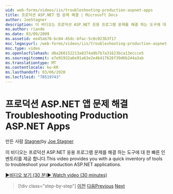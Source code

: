 ```yaml
---
uid: web-forms/videos/iis/troubleshooting-production-aspnet-apps
title: 프로덕션 ASP.NET 앱 문제 해결 | Microsoft Docs
author: JoeStagner
description: 이 비디오는 프로덕션 ASP.NET 응용 프로그램 문제를 해결 하는 도구에 대 한 빠른 인벤토리를 제공 합니다.
ms.author: riande
ms.date: 03/09/2009
ms.assetid: ee45ab78-bc04-45dc-bfac-5c0c023b3f17
msc.legacyurl: /web-forms/videos/iis/troubleshooting-production-aspnet-apps
msc.type: video
ms.openlocfilehash: d8a260152213a8374a9b7b7a31623bca13eccce5
ms.sourcegitcommit: e7e91932a6e91a63e2e46417626f39d6b244a3ab
ms.translationtype: MT
ms.contentlocale: ko-KR
ms.lasthandoff: 03/06/2020
ms.locfileid: "78519743"
---
```

# <a name="troubleshooting-production-aspnet-apps"></a><span data-ttu-id="fcbc6-103">프로덕션 ASP.NET 앱 문제 해결</span><span class="sxs-lookup"><span data-stu-id="fcbc6-103">Troubleshooting Production ASP.NET Apps</span></span>

<span data-ttu-id="fcbc6-104">만든 사람 [Stagner](https://github.com/JoeStagner)</span><span class="sxs-lookup"><span data-stu-id="fcbc6-104">by [Joe Stagner](https://github.com/JoeStagner)</span></span>

<span data-ttu-id="fcbc6-105">이 비디오는 프로덕션 ASP.NET 응용 프로그램 문제를 해결 하는 도구에 대 한 빠른 인벤토리를 제공 합니다.</span><span class="sxs-lookup"><span data-stu-id="fcbc6-105">This video provides you with a quick inventory of tools to troubleshoot your production ASP.NET applications.</span></span>

[<span data-ttu-id="fcbc6-106">&#9654;비디오 보기 (30 분)</span><span class="sxs-lookup"><span data-stu-id="fcbc6-106">&#9654; Watch video (30 minutes)</span></span>](https://channel9.msdn.com/Blogs/ASP-NET-Site-Videos/troubleshooting-production-aspnet-apps)

> [!div class="step-by-step"]
> <span data-ttu-id="fcbc6-107">[이전](feature-specific-delegated-management.md)
> [다음](creating-a-site-with-iis7-manager.md)</span><span class="sxs-lookup"><span data-stu-id="fcbc6-107">[Previous](feature-specific-delegated-management.md)
[Next](creating-a-site-with-iis7-manager.md)</span></span>
